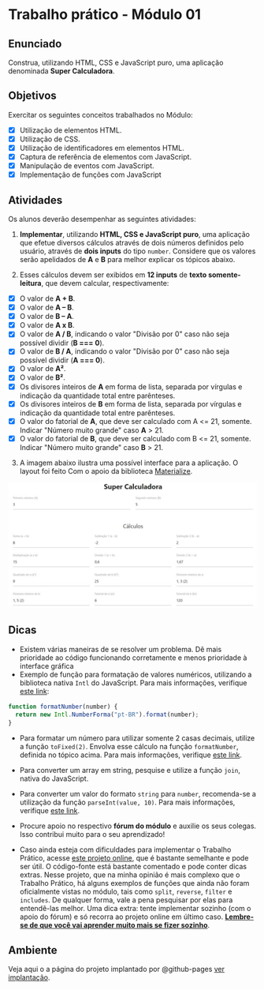 # Trabalho prático - Módulo 01

## Enunciado

Construa, utilizando HTML, CSS e JavaScript puro, uma aplicação denominada **Super Calculadora**.

## Objetivos

Exercitar os seguintes conceitos trabalhados no Módulo:

- [x] Utilização de elementos HTML.
- [x] Utilização de CSS.
- [x] Utilização de identificadores em elementos HTML.
- [x] Captura de referência de elementos com JavaScript.
- [x] Manipulação de eventos com JavaScript.
- [x] Implementação de funções com JavaScript

## Atividades

Os alunos deverão desempenhar as seguintes atividades:

1. **Implementar**, utilizando **HTML, CSS e JavaScript puro**, uma aplicação que efetue diversos cálculos através de dois números definidos pelo usuário, através de **dois inputs** do tipo `number`. Considere que os valores serão apelidados de **A** e **B** para melhor explicar os tópicos abaixo.

2. Esses cálculos devem ser exibidos em **12 inputs** de **texto somente-leitura**, que
   devem calcular, respectivamente:

- [x] O valor de **A + B**.
- [x] O valor de **A – B**.
- [x] O valor de **B – A**.
- [x] O valor de **A x B**.
- [x] O valor de **A / B**, indicando o valor "Divisão por 0" caso não seja possível dividir (**B === 0**).
- [x] O valor de **B / A**, indicando o valor "Divisão por 0" caso não seja possível dividir (**A === 0**).
- [x] O valor de **A²**.
- [x] O valor de **B²**.
- [x] Os divisores inteiros de **A** em forma de lista, separada por vírgulas e indicação da quantidade total entre parênteses.
- [x] Os divisores inteiros de **B** em forma de lista, separada por vírgulas e indicação da quantidade total entre parênteses.
- [x] O valor do fatorial de **A**, que deve ser calculado com A <= 21, somente. Indicar "Número muito grande" caso **A** > 21.
- [x] O valor do fatorial de **B**, que deve ser calculado com B <= 21, somente. Indicar "Número muito grande" caso **B** > 21.

3. A imagem abaixo ilustra uma possível interface para a aplicação. O layout foi feito Com o apoio da biblioteca [Materialize](https://materializecss.com/).

<p align="center">
	<img src="./img/captura-01.jpg">
</p>

## Dicas

- Existem várias maneiras de se resolver um problema. Dê mais prioridade ao código funcionando corretamente e menos prioridade à interface gráfica
- Exemplo de função para formatação de valores numéricos, utilizando a biblioteca nativa `Intl` do JavaScript. Para mais informações, verifique [este link](https://developer.mozilla.org/pt-BR/docs/Web/JavaScript/Reference/Global_Objects/Intl/NumberFormat):

```javascript
function formatNumber(number) {
  return new Intl.NumberForma("pt-BR").format(number);
}
```

- Para formatar um número para utilizar somente 2 casas decimais, utilize a função `toFixed(2)`. Envolva esse cálculo na função `formatNumber`, definida no tópico acima. Para mais informações, verifique [este link](https://developer.mozilla.org/pt-BR/docs/Web/JavaScript/Reference/Global_Objects/Number/toFixed).

- Para converter um array em string, pesquise e utilize a função `join`, nativa do JavaScript.

- Para converter um valor do formato `string` para `number`, recomenda-se a utilização da função `parseInt(value, 10)`. Para mais informações, verifique [este link](https://developer.mozilla.org/pt-BR/docs/Web/JavaScript/Reference/Global_Objects/parseInt).

- Procure apoio no respectivo **fórum do módulo** e auxilie os seus colegas. Isso contribui muito para o seu aprendizado!

- Caso ainda esteja com dificuldades para implementar o Trabalho Prático, acesse [este projeto online](https://codesandbox.io/s/names-analysis-75tco), que é bastante semelhante e pode ser útil. O código-fonte está bastante comentado e pode conter dicas extras. Nesse projeto, que na minha opinião é mais complexo que o Trabalho Prático, há alguns exemplos de funções que ainda não foram oficialmente vistas no módulo, tais como `split`, `reverse`, `filter` e `includes`. De qualquer forma, vale a pena pesquisar por elas para entendê-las melhor. Uma dica extra: tente implementar sozinho (com o apoio do fórum) e só recorra ao projeto online em último caso. <u>**Lembre-se de que você vai aprender muito mais se fizer sozinho**</u>.

## Ambiente

Veja aqui o a página do projeto implantado por @github-pages [ver implantação](https://jefersonlucas.github.io/trabalho-pratico-01/).
